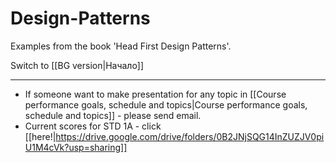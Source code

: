 # Design-Patterns
Examples from the book 'Head First Design Patterns'.

Switch to [[BG version|Начало]]

***
* If someone want to make presentation for any topic in [[Course performance goals, schedule and topics|Course performance goals, schedule and topics]] - please send email.
* Current scores for STD 1A - click [[here!|https://drive.google.com/drive/folders/0B2JNjSQG14InZUZJV0piU1M4cVk?usp=sharing]]
